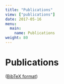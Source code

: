 ```yaml
---
title: "Publications"
view: ["publications"]
date: 2017-05-16
menu:
  main:
    name: Publications
weight: 80
---
```


# Publications

([BibTeX format](/references.bib))
